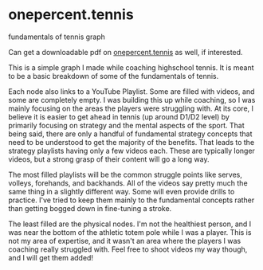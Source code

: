 # onepercent.tennis
fundamentals of tennis graph

Can get a downloadable pdf on [onepercent.tennis](onepercent.tennis) as well, if interested. 

This is a simple graph I made while coaching highschool tennis. It is meant to be a basic breakdown of some of the fundamentals of tennis. 

Each node also links to a YouTube Playlist. Some are filled with videos, and some are completely empty. I was building this up while coaching, so I was mainly focusing on 
the areas the players were struggling with. At its core, I believe it is easier to get ahead in tennis (up around D1/D2 level) by primarily focusing on strategy and the mental
aspects of the sport. That being said, there are only a handful of fundamental strategy concepts that need to be understood to get the majority of the benefits. 
That leads to the strategy playlists having only a few videos each. These are typically longer videos, but a strong grasp of their content will go a long way.

The most filled playlists will be the common struggle points like serves, volleys, forehands, and backhands. All of the videos say pretty much the same thing in a slightly
different way. Some will even provide drills to practice. I've tried to keep them mainly to the fundamental concepts rather than getting bogged down in fine-tuning a stroke.

The least filled are the physical nodes. I'm not the healthiest person, and I was near the bottom of the athletic totem pole while I was a player. This is not my area of expertise, 
and it wasn't an area where the players I was coaching really struggled with. Feel free to shoot videos my way though, and I will get them added!

